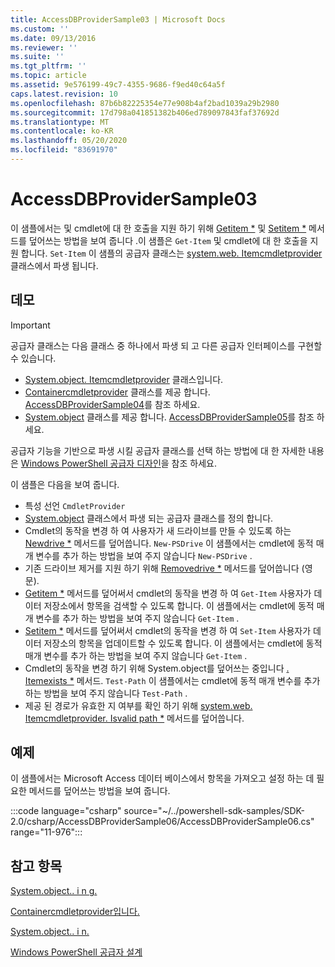```yaml
---
title: AccessDBProviderSample03 | Microsoft Docs
ms.custom: ''
ms.date: 09/13/2016
ms.reviewer: ''
ms.suite: ''
ms.tgt_pltfrm: ''
ms.topic: article
ms.assetid: 9e576199-49c7-4355-9686-f9ed40c64a5f
caps.latest.revision: 10
ms.openlocfilehash: 87b6b82225354e77e908b4af2bad1039a29b2980
ms.sourcegitcommit: 17d798a041851382b406ed789097843faf37692d
ms.translationtype: MT
ms.contentlocale: ko-KR
ms.lasthandoff: 05/20/2020
ms.locfileid: "83691970"
---
```

# <a name="accessdbprovidersample03"></a>AccessDBProviderSample03

이 샘플에서는 및 cmdlet에 대 한 호출을 지원 하기 위해 [Getitem *](/dotnet/api/System.Management.Automation.Provider.ItemCmdletProvider.GetItem) 및 [Setitem *](/dotnet/api/System.Management.Automation.Provider.ItemCmdletProvider.SetItem) 메서드를 덮어쓰는 방법을 보여 줍니다 .이 샘플은 `Get-Item` 및 cmdlet에 대 한 호출을 지원 합니다. `Set-Item` 이 샘플의 공급자 클래스는 [system.web. Itemcmdletprovider](/dotnet/api/System.Management.Automation.Provider.ItemCmdletProvider) 클래스에서 파생 됩니다.

## <a name="demonstrates"></a>데모

> [!IMPORTANT]
> 공급자 클래스는 다음 클래스 중 하나에서 파생 되 고 다른 공급자 인터페이스를 구현할 수 있습니다.
>
> - [System.object. Itemcmdletprovider](/dotnet/api/System.Management.Automation.Provider.ItemCmdletProvider) 클래스입니다.
> - [Containercmdletprovider](/dotnet/api/System.Management.Automation.Provider.ContainerCmdletProvider) 클래스를 제공 합니다. [AccessDBProviderSample04](./accessdbprovidersample04.md)를 참조 하세요.
> - [System.object](/dotnet/api/System.Management.Automation.Provider.NavigationCmdletProvider) 클래스를 제공 합니다. [AccessDBProviderSample05](./accessdbprovidersample05.md)를 참조 하세요.
>
> 공급자 기능을 기반으로 파생 시킬 공급자 클래스를 선택 하는 방법에 대 한 자세한 내용은 [Windows PowerShell 공급자 디자인](./provider-types.md)을 참조 하세요.

이 샘플은 다음을 보여 줍니다.

- 특성 선언 `CmdletProvider`
- [System.object](/dotnet/api/System.Management.Automation.Provider.ItemCmdletProvider) 클래스에서 파생 되는 공급자 클래스를 정의 합니다.
- Cmdlet의 동작을 변경 하 여 사용자가 새 드라이브를 만들 수 있도록 하는 [Newdrive *](/dotnet/api/System.Management.Automation.Provider.DriveCmdletProvider.NewDrive) 메서드를 덮어씁니다. `New-PSDrive`
  이 샘플에서는 cmdlet에 동적 매개 변수를 추가 하는 방법을 보여 주지 않습니다 `New-PSDrive` .
- 기존 드라이브 제거를 지원 하기 위해 [Removedrive *](/dotnet/api/System.Management.Automation.Provider.DriveCmdletProvider.RemoveDrive) 메서드를 덮어씁니다 (영문).
- [Getitem *](/dotnet/api/System.Management.Automation.Provider.ItemCmdletProvider.GetItem) 메서드를 덮어써서 cmdlet의 동작을 변경 하 여 `Get-Item` 사용자가 데이터 저장소에서 항목을 검색할 수 있도록 합니다. 이 샘플에서는 cmdlet에 동적 매개 변수를 추가 하는 방법을 보여 주지 않습니다 `Get-Item` .
- [Setitem *](/dotnet/api/System.Management.Automation.Provider.ItemCmdletProvider.SetItem) 메서드를 덮어써서 cmdlet의 동작을 변경 하 여 `Set-Item` 사용자가 데이터 저장소의 항목을 업데이트할 수 있도록 합니다. 이 샘플에서는 cmdlet에 동적 매개 변수를 추가 하는 방법을 보여 주지 않습니다 `Get-Item` .
- Cmdlet의 동작을 변경 하기 위해 System.object를 덮어쓰는 중입니다 [. Itemexists *](/dotnet/api/System.Management.Automation.Provider.ItemCmdletProvider.ItemExists) 메서드. `Test-Path` 이 샘플에서는 cmdlet에 동적 매개 변수를 추가 하는 방법을 보여 주지 않습니다 `Test-Path` .
- 제공 된 경로가 유효한 지 여부를 확인 하기 위해 [system.web. Itemcmdletprovider. Isvalid path *](/dotnet/api/System.Management.Automation.Provider.ItemCmdletProvider.IsValidPath) 메서드를 덮어씁니다.

## <a name="example"></a>예제

이 샘플에서는 Microsoft Access 데이터 베이스에서 항목을 가져오고 설정 하는 데 필요한 메서드를 덮어쓰는 방법을 보여 줍니다.

:::code language="csharp" source="~/../powershell-sdk-samples/SDK-2.0/csharp/AccessDBProviderSample06/AccessDBProviderSample06.cs" range="11-976":::

## <a name="see-also"></a>참고 항목

[System.object.. i n g.](/dotnet/api/System.Management.Automation.Provider.ItemCmdletProvider)

[Containercmdletprovider입니다.](/dotnet/api/System.Management.Automation.Provider.ContainerCmdletProvider)

[System.object.. i n.](/dotnet/api/System.Management.Automation.Provider.NavigationCmdletProvider)

[Windows PowerShell 공급자 설계](./provider-types.md)
